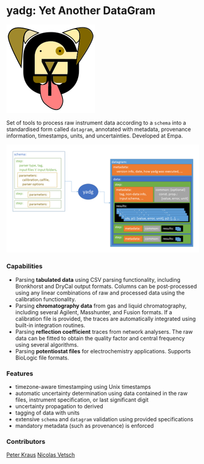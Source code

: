 # yadg: Yet Another DataGram
![**yadg** logo](./docs/source/images/yadg.svg)

Set of tools to process raw instrument data according to a `schema` into a standardised form called `datagram`, annotated with metadata, provenance information, timestamps, units, and uncertainties. Developed at Empa.

![**yadg** task overview](./docs/source/images/schema_yadg_datagram.png)

### Capabilities

- Parsing **tabulated data** using CSV parsing functionality, including Bronkhorst and DryCal output formats. Columns can be post-processed using any linear combinations of raw and processed data using the calibration functionality.
- Parsing **chromatography data** from gas and liquid chromatography, including several Agilent, Masshunter, and Fusion formats. If a calibration file is provided, the traces are automatically integrated using built-in integration routines.
- Parsing **reflection coefficient** traces from network analysers. The raw data can be fitted to obtain the quality factor and central frequency using several algorithms.
- Parsing **potentiostat files** for electrochemistry applications. Supports BioLogic file formats.

### Features

- timezone-aware timestamping using Unix timestamps
- automatic uncertainty determination using data contained in the raw files, instrument specification, or last significant digit
- uncertainty propagation to derived 
- tagging of data with units
- extensive `schema` and `datagram` validation using provided specifications
- mandatory metadata (such as provenance) is enforced

### Contributors
[Peter Kraus](http://github.com/PeterKraus)
[Nicolas Vetsch](http://github.com/vetschn)
